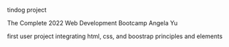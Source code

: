 tindog project

The Complete 2022 Web Development Bootcamp
Angela Yu

first user project integrating html, css, and boostrap principles and elements
